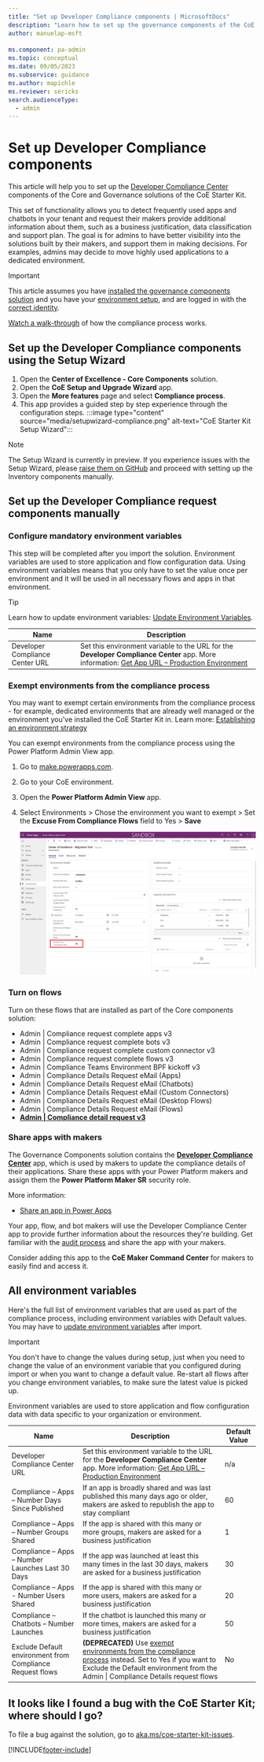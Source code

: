 ```yaml
---
title: "Set up Developer Compliance components | MicrosoftDocs"
description: "Learn how to set up the governance components of the CoE Starter Kit"
author: manuelap-msft

ms.component: pa-admin
ms.topic: conceptual
ms.date: 09/05/2023
ms.subservice: guidance
ms.author: mapichle
ms.reviewer: sericks
search.audienceType: 
  - admin
---
```


# Set up Developer Compliance components

This article will help you to set up the [Developer Compliance Center](example-processes.md) components of the Core and Governance solutions of the CoE Starter Kit.  

This set of functionality allows you to detect frequently used apps and chatbots in your tenant and request their makers provide additional information about them, such as a business justification, data classification and support plan. The goal is for admins to have better visibility into the solutions built by their makers, and support them in making decisions. For examples, admins may decide to move highly used applications to a dedicated environment.

>[!IMPORTANT]
>This article assumes you have [installed the governance components solution](before-setup-gov.md) and you have your [environment setup](setup.md#create-your-environments), and are logged in with the [correct identity](setup.md#what-identity-should-i-install-the-coe-starter-kit-with).

[Watch a walk-through](https://www.youtube.com/watch?v=WXXFjHLt5ss&list=PLi9EhCY4z99W5kzaPK1np6sv6AzMQDsXG) of how the compliance process works.

## Set up the Developer Compliance  components using the Setup Wizard

1. Open the **Center of Excellence - Core Components** solution.
1. Open the **CoE Setup and Upgrade Wizard** app.
1. Open the **More features** page and select **Compliance process**.
1. This app provides a guided step by step experience through the configuration steps.
        :::image type="content" source="media/setupwizard-compliance.png" alt-text="CoE Starter Kit Setup Wizard":::

> [!NOTE]
> The Setup Wizard is currently in preview. If you experience issues with the Setup Wizard, please [raise them on GitHub](https://aka.ms/coe-starter-kit-issues) and proceed with setting up the Inventory components manually.

## Set up the Developer Compliance  request components manually

### Configure mandatory environment variables

This step will be completed after you import the solution. Environment variables are used to store application and flow configuration data. Using environment variables means that you only have to set the value once per environment and it will be used in all necessary flows and apps in that environment.

> [!TIP]
> Learn how to update environment variables: [Update Environment Variables](faq.md#update-environment-variables).

| Name | Description |
|------|---------------|
| Developer Compliance Center URL  | Set this environment variable to the URL for the **Developer Compliance Center** app. More information: [Get App URL – Production Environment](faq.md#get-a-power-apps-url-from-a-production-environment) |

### Exempt environments from the compliance process

You may want to exempt certain environments from the compliance process - for example, dedicated environments that are already well managed or the environment you've installed the CoE Starter Kit in. Learn more: [Establishing an environment strategy](/power-platform/guidance/white-papers/environment-strategy.md)

You can exempt environments from the compliance process using the Power Platform Admin View app.  

1. Go to [make.powerapps.com](<https://make.powerapps.com>).
1. Go to your CoE environment.
1. Open the **Power Platform Admin View** app.
1. Select Environments > Chose the environment you want to exempt > Set the **Excuse From Compliance Flows** field to Yes > **Save**

    ![Exclude an environment from the compliance process in a Production environment](media/coe-compliance1.png "Exclude an environment from the compliance process in a Production environment")

### Turn on flows

Turn on these flows that are installed as part of the Core components solution:

- Admin | Compliance request complete apps v3
- Admin | Compliance request complete bots v3
- Admin | Compliance request complete custom connector v3
- Admin | Compliance request complete flows v3
- Admin | Compliance Teams Environment BPF kickoff v3
- Admin | Compliance Details Request eMail (Apps)
- Admin | Compliance Details Request eMail (Chatbots)
- Admin | Compliance Details Request eMail (Custom Connectors)
- Admin | Compliance Details Request eMail (Desktop Flows)
- Admin | Compliance Details Request eMail (Flows)
- [**Admin | Compliance detail request v3**](governance-components.md#admin--compliance-detail-request-v3)

### Share apps with makers

The Governance Components solution contains the [**Developer Compliance Center**](governance-components.md#developer-compliance-center) app, which is used by makers to update the compliance details of their applications. Share these apps with your Power Platform makers and assign them the **Power Platform Maker SR** security role.

More information:

- [Share an app in Power Apps](faq.md#share-an-app-from-a-production-environment)

Your app, flow, and bot makers will use the Developer Compliance Center app to provide further information about the resources they're building. Get familiar with the [audit process](example-processes.md) and share the app with your makers.

Consider adding this app to the **CoE Maker Command Center** for makers to easily find and access it.

## All environment variables

Here's the full list of environment variables that are used as part of the compliance process, including environment variables with Default values. You may have to [update environment variables](faq.md#update-environment-variables) after import.

>[!IMPORTANT]
> You don't have to change the values during setup, just when you need to change the value of an environment variable that you configured during import or when you want to change a default value. Re-start all flows after you change environment variables, to make sure the latest value is picked up.

Environment variables are used to store application and flow configuration data with data specific to your organization or environment.

| Name | Description | Default Value |
|------|---------------|------|
| Developer Compliance Center URL  | Set this environment variable to the URL for the **Developer Compliance Center** app. More information: [Get App URL – Production Environment](faq.md#get-a-power-apps-url-from-a-production-environment) | n/a |
| Compliance – Apps – Number Days Since Published | If an app is broadly shared and was last published this many days ago or older, makers are asked to republish the app to stay compliant | 60 |
| Compliance – Apps – Number Groups Shared | If the app is shared with this many or more groups, makers are asked for a business justification | 1 |
| Compliance – Apps – Number Launches Last 30 Days | If the app was launched at least this many times in the last 30 days, makers are asked for a business justification | 30 |
| Compliance – Apps - Number Users Shared | If the app is shared with this many or more users, makers are asked for a business justification | 20 |
| Compliance – Chatbots – Number Launches | If the chatbot is launched this many or more times, makers are asked for a business justification | 50 |
| Exclude Default environment from Compliance Request flows | **(DEPRECATED)** Use [exempt environments from the compliance process](#exempt-environments-from-the-compliance-process) instead. Set to Yes if you want to Exclude the Default environment from the Admin \| Compliance Details request flows | No |

## It looks like I found a bug with the CoE Starter Kit; where should I go?

To file a bug against the solution, go to [aka.ms/coe-starter-kit-issues](https://aka.ms/coe-starter-kit-issues).

[!INCLUDE[footer-include](../../includes/footer-banner.md)]

